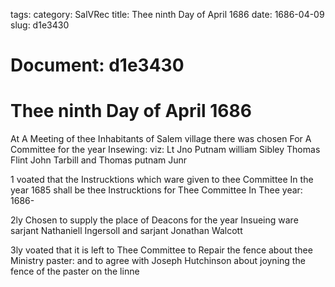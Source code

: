 tags: 
category: SalVRec
title: Thee ninth Day of April 1686
date: 1686-04-09
slug: d1e3430




# Document: d1e3430


# Thee ninth Day of April 1686

At A Meeting of thee Inhabitants of Salem village there was chosen For A Committee for the year Insewing: viz: Lt Jno Putnam william Sibley Thomas Flint John Tarbill and Thomas putnam Junr

1 voated that the Instrucktions which ware given to thee Committee In the year 1685 shall be thee Instrucktions for Thee Committee In Thee year: 1686-

2ly Chosen to supply the place of Deacons for the year Insueing ware sarjant Nathaniell Ingersoll and sarjant Jonathan Walcott

3ly voated that it is left to Thee Committee to Repair the fence about thee Ministry paster: and to agree with Joseph Hutchinson about joyning the fence of the paster on the linne
